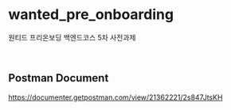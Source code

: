 # wanted_pre_onboarding
원티드 프리온보딩 백엔드코스 5차 사전과제

<br>

## Postman Document
https://documenter.getpostman.com/view/21362221/2s847JtsKH
